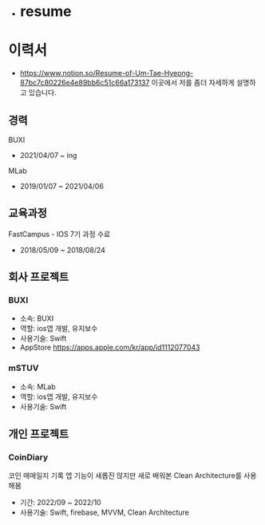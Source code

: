 * # resume
# 이력서

* https://www.notion.so/Resume-of-Um-Tae-Hyeong-87bc7c80226e4e89bb6c51c66a173137  이곳에서 저를 좀더 자세하게 설명하고 있습니다.

## 경력

BUXI
* 2021/04/07 ~ ing

MLab
* 2019/01/07 ~ 2021/04/06

## 교육과정
FastCampus - IOS 7기 과정 수료
* 2018/05/09 ~ 2018/08/24

## 회사 프로젝트
### BUXI
* 소속: BUXI
* 역할: ios앱 개발, 유지보수
* 사용기술: Swift
* AppStore https://apps.apple.com/kr/app/id1112077043

### mSTUV
* 소속: MLab
* 역할: ios앱 개발, 유지보수
* 사용기술: Swift

## 개인 프로젝트

### CoinDiary
코인 매매일지 기록 앱
기능이 새롭진 않지만 새로 배워본 Clean Architecture를 사용해봄
* 기간: 2022/09 ~ 2022/10
* 사용기술: Swift, firebase, MVVM, Clean Architecture




